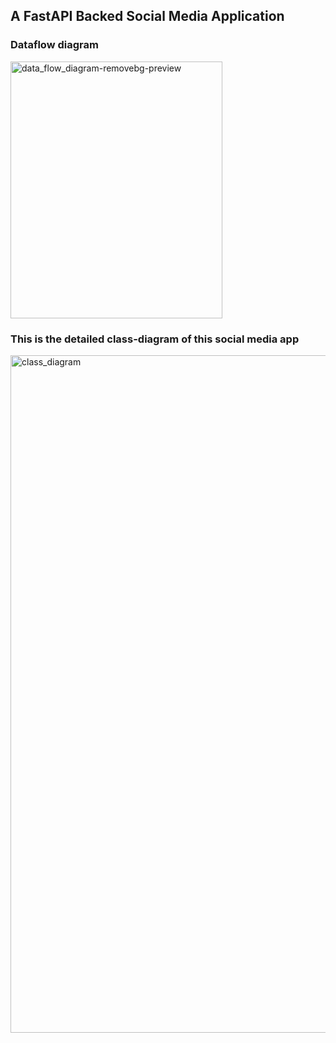 ## A FastAPI Backed Social Media Application 

### Dataflow diagram
<img width="339" height="411" alt="data_flow_diagram-removebg-preview" src="https://github.com/user-attachments/assets/5cb23a9f-e308-4778-a5c3-a276edc6485a" />

### This is the detailed class-diagram of this social media app

<img width="1270" height="1084" alt="class_diagram" src="https://github.com/user-attachments/assets/6ab568a3-a161-45b6-8b01-6f9b30616725" />


